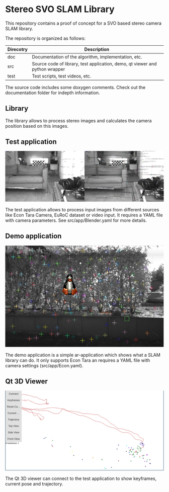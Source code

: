 # Stereo SVO SLAM Library

This repository contains a proof of concept for a SVO based stereo camera SLAM library.

The repository is organized as follows:

 Direcotry | Description                                                                  
-----------|------------------------------------------------------------------------------
 doc       | Documentation of the algorithm, implementation, etc.
 src       | Source code of library, test application, demo, qt viewer and python wrapper 
 test      | Test scripts, test videos, etc.                                              

The source code includes some doxygen comments. Check out the documentation folder for indepth information.

## Library

The library allows to process stereo images and calculates the camera position based on this images.

## Test application

![test applicaiton](https://github.com/eichenberger/stereo-svo-slam/raw/master/doc/img/test_app.png "Test applicaiton")

The test application allows to process input images from different sources like Econ Tara Camera, EuRoC dataset or video input. It requires a YAML file with camera parameters. See src/app/Blender.yaml for more details.

## Demo application

![demo applicaiton](https://github.com/eichenberger/stereo-svo-slam/raw/master/doc/img/demo_app2.png "Demo applicaiton")

The demo application is a simple ar-application which shows what a SLAM library can do. It only supports Econ Tara an requires a YAML file with camera settings (src/app/Econ.yaml).

## Qt 3D Viewer

![demo applicaiton](https://github.com/eichenberger/stereo-svo-slam/raw/master/doc/img/qt_viewer2.png "Qt 3D Viewer")

The Qt 3D viewer can connect to the test application to show keyframes, current pose and trajectory.
